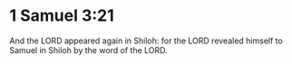 # 1 Samuel 3:21

And the LORD appeared again in Shiloh: for the LORD revealed himself to Samuel in Shiloh by the word of the LORD.